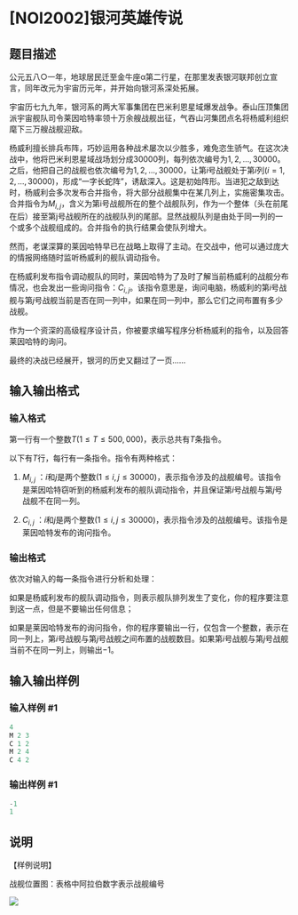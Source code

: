 # [NOI2002]银河英雄传说

## 题目描述

公元五八○一年，地球居民迁至金牛座α第二行星，在那里发表银河联邦创立宣言，同年改元为宇宙历元年，并开始向银河系深处拓展。

宇宙历七九九年，银河系的两大军事集团在巴米利恩星域爆发战争。泰山压顶集团派宇宙舰队司令莱因哈特率领十万余艘战舰出征，气吞山河集团点名将杨威利组织麾下三万艘战舰迎敌。

杨威利擅长排兵布阵，巧妙运用各种战术屡次以少胜多，难免恣生骄气。在这次决战中，他将巴米利恩星域战场划分成$30000$列，每列依次编号为$1, 2, …,30000$。之后，他把自己的战舰也依次编号为$1, 2, …, 30000$，让第$i$号战舰处于第$i$列$(i = 1, 2, …, 30000)$，形成“一字长蛇阵”，诱敌深入。这是初始阵形。当进犯之敌到达时，杨威利会多次发布合并指令，将大部分战舰集中在某几列上，实施密集攻击。合并指令为$M_{i,j}$，含义为第i号战舰所在的整个战舰队列，作为一个整体（头在前尾在后）接至第j号战舰所在的战舰队列的尾部。显然战舰队列是由处于同一列的一个或多个战舰组成的。合并指令的执行结果会使队列增大。

然而，老谋深算的莱因哈特早已在战略上取得了主动。在交战中，他可以通过庞大的情报网络随时监听杨威利的舰队调动指令。

在杨威利发布指令调动舰队的同时，莱因哈特为了及时了解当前杨威利的战舰分布情况，也会发出一些询问指令：$C_{i,j}$。该指令意思是，询问电脑，杨威利的第$i$号战舰与第$j$号战舰当前是否在同一列中，如果在同一列中，那么它们之间布置有多少战舰。

作为一个资深的高级程序设计员，你被要求编写程序分析杨威利的指令，以及回答莱因哈特的询问。

最终的决战已经展开，银河的历史又翻过了一页……

## 输入输出格式

### 输入格式

第一行有一个整数$T(1 \le T \le 500,000)$，表示总共有$T$条指令。

以下有$T$行，每行有一条指令。指令有两种格式：

1. $M_{i,j}$ ：$i$和$j$是两个整数$(1 \le i,j \le 30000)$，表示指令涉及的战舰编号。该指令是莱因哈特窃听到的杨威利发布的舰队调动指令，并且保证第$i$号战舰与第$j$号战舰不在同一列。

2. $C_{i,j}$ ：$i$和$j$是两个整数$(1 \le i,j \le 30000)$，表示指令涉及的战舰编号。该指令是莱因哈特发布的询问指令。

### 输出格式

依次对输入的每一条指令进行分析和处理：

如果是杨威利发布的舰队调动指令，则表示舰队排列发生了变化，你的程序要注意到这一点，但是不要输出任何信息；

如果是莱因哈特发布的询问指令，你的程序要输出一行，仅包含一个整数，表示在同一列上，第$i$号战舰与第$j$号战舰之间布置的战舰数目。如果第$i$号战舰与第$j$号战舰当前不在同一列上，则输出$-1$。

## 输入输出样例

### 输入样例 #1

```cpp
4
M 2 3
C 1 2
M 2 4
C 4 2
```


### 输出样例 #1

```cpp
-1
1
```


## 说明

【样例说明】

战舰位置图：表格中阿拉伯数字表示战舰编号

![](https://cdn.luogu.com.cn/upload/pic/53.png)

